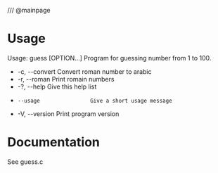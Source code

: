 /// @mainpage

# Usage

Usage: guess [OPTION...] 
Program for guessing number from 1 to 100.

- -c, --convert              Convert roman number to arabic
- -r, --roman                Print romain numbers
- -?, --help                 Give this help list
-     --usage                Give a short usage message
- -V, --version              Print program version

# Documentation

See guess.c
